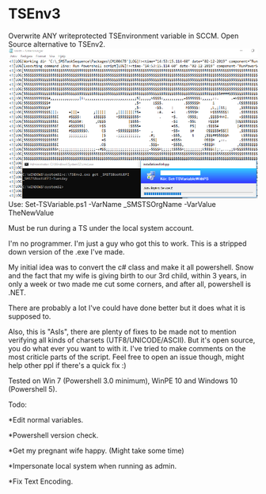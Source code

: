 # TSEnv3
Overwrite ANY writeprotected TSEnvironment variable in SCCM.
Open Source alternative to TSEnv2.
![alt text](https://raw.githubusercontent.com/MattiasC85/TSEnv3/master/TSEnv3_2.png)
Use:
Set-TSVariable.ps1 -VarName _SMSTSOrgName -VarValue TheNewValue

Must be run during a TS under the local system account.

I'm no programmer. I'm just a guy who got this to work.
This is a stripped down version of the .exe I've made.

My initial idea was to convert the c# class and make it all powershell.
Snow and the fact that my wife is giving birth to our 3rd child, within 3 years, in only a week or two made me cut some corners, and after all, powershell is .NET.

There are probably a lot I've could have done better but it does what it is supposed to.


Also, this is "AsIs", there are plenty of fixes to be made not to mention verifying all kinds of charsets (UTF8/UNICODE/ASCII).
But it's open source, you do what ever you want to with it. I've tried to make comments on the most criticle parts of the script.
Feel free to open an issue though, might help other ppl if there's a quick fix :)

Tested on Win 7 (Powershell 3.0 minimum), WinPE 10 and Windows 10 (Powershell 5).

Todo:

*Edit normal variables.

*Powershell version check.

*Get my pregnant wife happy. (Might take some time)

*Impersonate local system when running as admin.

*Fix Text Encoding.
